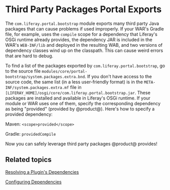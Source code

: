 # Third Party Packages Portal Exports [](id=third-party-packages-portal-exports)

The `com.liferay.portal.bootstrap` module exports many third party Java packages
that can cause problems if used improperly. If your WAR's Gradle file, for
example, uses the `compile` scope for a dependency that Liferay's OSGi runtime
already provides, the dependency JAR is included in the WAR's `WEB-INF/lib` and
deployed in the resulting WAB, and two versions of dependency classes wind up on
the classpath. This can cause weird errors that are hard to debug.

To find a list of the packages exported by `com.liferay.portal.bootstrap`, go to
the source file `modules/core/portal-bootstrap/system.packages.extra.bnd`. If
you don't have access to the source code, the same list (in a less user-friendly
format) is in the `META-INF/system.packages.extra.mf` file in
`[LIFERAY_HOME]/osgi/core/com.liferay.portal.bootstrap.jar`. These packages are
installed and available in Liferay's OSGi runtime. If your module or WAR uses
one of them, specify the corresponding dependency as being "provided" (provided
by @product@). Here's how to specify a provided dependency:

Maven: `<scope>provided</scope>`
 
Gradle: `providedCompile`

Now you can safely leverage third party packages @product@ provides! 

## Related topics [](id=related-topics)

[Resolving a Plugin's Dependencies](/develop/tutorials/-/knowledge_base/7-1/resolving-a-plugins-dependencies)

[Configuring Dependencies](/develop/tutorials/-/knowledge_base/7-1/configuring-dependencies)
